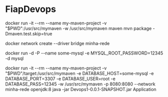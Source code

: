 # FiapDevops

docker run -it --rm --name my-maven-project -v "$PWD":/usr/src/mymaven -w /usr/src/mymaven maven mvn package -Dmaven.test.skip=true

docker network create --driver bridge minha-rede

docker run -d -P --name some-mysql -e MYSQL_ROOT_PASSWORD=12345 -d mysql

docker run -it --rm --name my-maven-project -v "$PWD"/target:/usr/src/mymaven -e DATABASE_HOST=some-mysql -e DATABASE_PORT=3307 -e DATABASE_USER=root -e DATABASE_PASS=12345 -w /usr/src/mymaven -p 8080:8080 --network minha-rede openjdk:8 java -jar Devops1-0.0.1-SNAPSHOT.jar Application
